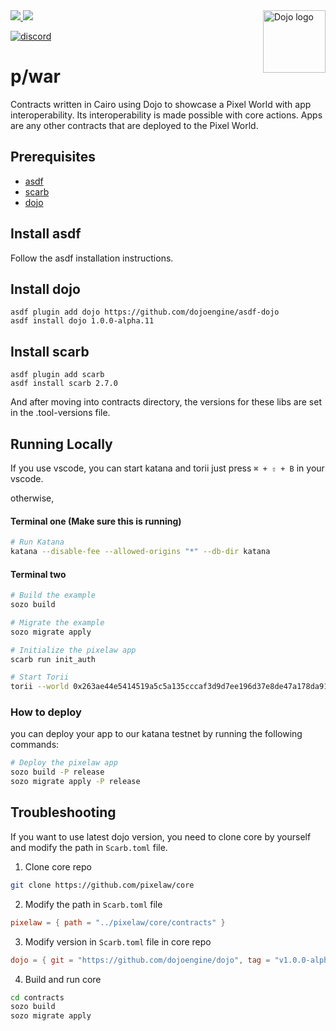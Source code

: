 <picture>
<source media="(prefers-color-scheme: dark)" srcset="https://avatars.githubusercontent.com/u/140254228?s=200&v=4">  
<img alt="Dojo logo" align="right" width="100" src="https://avatars.githubusercontent.com/u/140254228?s=200&v=4">
</picture>

<a href="https://x.com/0xpixelaw">
<img src="https://img.shields.io/twitter/follow/0xpixelaw?style=social"/>
</a>
<a href="https://github.com/pixelaw/core">
<img src="https://img.shields.io/github/stars/pixelaw/core?style=social"/>
</a>

[![discord](https://img.shields.io/badge/join-PixeLAW-green?logo=discord&logoColor=white)](https://t.co/jKDjNbFdZ5)

# p/war

Contracts written in Cairo using Dojo to showcase a Pixel World with app interoperability. Its interoperability is made possible with core actions. Apps are any other contracts that are deployed to the Pixel World.

## Prerequisites

- [asdf](https://asdf-vm.com/)
- [scarb](https://docs.swmansion.com/scarb/)
- [dojo](https://github.com/dojoengine/dojo)

## Install asdf

Follow the asdf installation instructions.

## Install dojo

```
asdf plugin add dojo https://github.com/dojoengine/asdf-dojo
asdf install dojo 1.0.0-alpha.11
```

## Install scarb

```
asdf plugin add scarb
asdf install scarb 2.7.0
```

And after moving into contracts directory, the versions for these libs are set in the .tool-versions file.

## Running Locally

If you use vscode, you can start katana and torii just press `⌘ + ⇧ + B` in your vscode.

otherwise,

#### Terminal one (Make sure this is running)

```bash
# Run Katana
katana --disable-fee --allowed-origins "*" --db-dir katana
```

#### Terminal two

```bash
# Build the example
sozo build

# Migrate the example
sozo migrate apply

# Initialize the pixelaw app
scarb run init_auth

# Start Torii
torii --world 0x263ae44e5414519a5c5a135cccaf3d9d7ee196d37e8de47a178da91f3de9b34 --allowed-origins "*"
```

### How to deploy

you can deploy your app to our katana testnet by running the following commands:

```bash
# Deploy the pixelaw app
sozo build -P release
sozo migrate apply -P release
```

## Troubleshooting

If you want to use latest dojo version, you need to clone core by yourself and modify the path in `Scarb.toml` file.

1. Clone core repo

```bash
git clone https://github.com/pixelaw/core
```

2. Modify the path in `Scarb.toml` file

```Scarb.toml
pixelaw = { path = "../pixelaw/core/contracts" }
```

3. Modify version in `Scarb.toml` file in core repo

```Scarb.toml
dojo = { git = "https://github.com/dojoengine/dojo", tag = "v1.0.0-alpha.11" }
```

4. Build and run core

```bash
cd contracts
sozo build
sozo migrate apply
```
